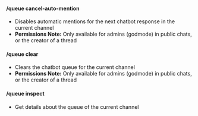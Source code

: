 #### /queue cancel-auto-mention
- Disables automatic mentions for the next chatbot response in the current channel
- **Permissions Note:** Only available for admins (godmode) in public chats, or the creator of a thread

#### /queue clear
- Clears the chatbot queue for the current channel
- **Permissions Note:** Only available for admins (godmode) in public chats, or the creator of a thread

#### /queue inspect
- Get details about the queue of the current channel
